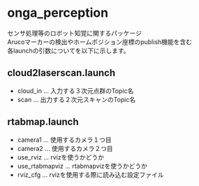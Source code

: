 # onga_perception
センサ処理等のロボット知覚に関するパッケージ \
Arucoマーカーの検出やホームポジション座標のpublish機能を含む \
各launchの引数についてを以下に示します。

## cloud2laserscan.launch
- cloud_in ... 入力する３次元点群のTopic名
- scan ... 出力する２次元スキャンのTopic名

## rtabmap.launch
- camera1 ... 使用するカメラ１つ目
- camera2 ... 使用するカメラ２つ目
- use_rviz ... rvizを使うかどうか
- use_rtabmapviz ... rtabmapvizを使うかどうか
- rviz_cfg ... rvizを使用する際に読み込む設定ファイル